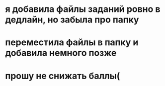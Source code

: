# я добавила файлы заданий ровно в дедлайн, но забыла про папку
# переместила файлы в папку и добавила немного позже
# прошу не снижать баллы(
